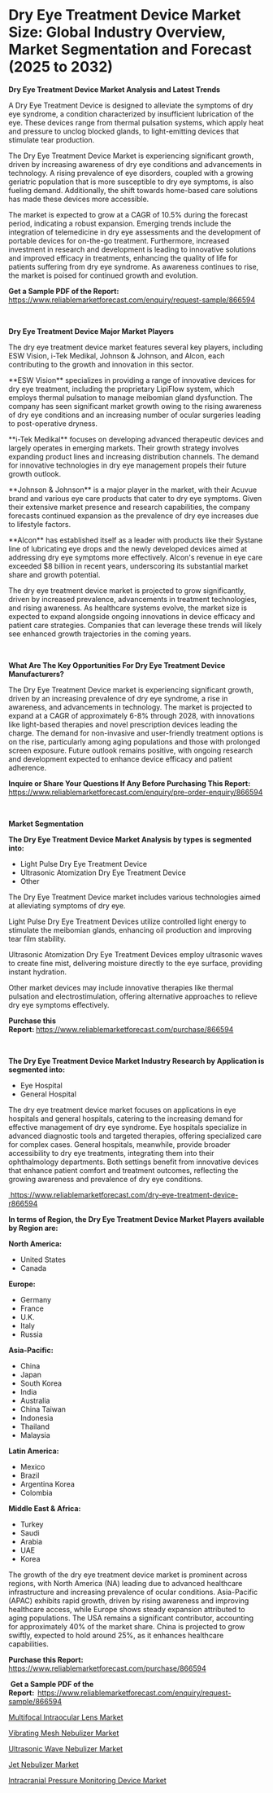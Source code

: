 <p><h1>Dry Eye Treatment Device Market Size: Global Industry Overview, Market Segmentation and Forecast (2025 to 2032)</h1></p><p><strong>Dry Eye Treatment Device Market Analysis and Latest Trends</strong></p>
<p><p>A Dry Eye Treatment Device is designed to alleviate the symptoms of dry eye syndrome, a condition characterized by insufficient lubrication of the eye. These devices range from thermal pulsation systems, which apply heat and pressure to unclog blocked glands, to light-emitting devices that stimulate tear production. </p><p>The Dry Eye Treatment Device Market is experiencing significant growth, driven by increasing awareness of dry eye conditions and advancements in technology. A rising prevalence of eye disorders, coupled with a growing geriatric population that is more susceptible to dry eye symptoms, is also fueling demand. Additionally, the shift towards home-based care solutions has made these devices more accessible. </p><p>The market is expected to grow at a CAGR of 10.5% during the forecast period, indicating a robust expansion. Emerging trends include the integration of telemedicine in dry eye assessments and the development of portable devices for on-the-go treatment. Furthermore, increased investment in research and development is leading to innovative solutions and improved efficacy in treatments, enhancing the quality of life for patients suffering from dry eye syndrome. As awareness continues to rise, the market is poised for continued growth and evolution.</p></p>
<p><strong>Get a Sample PDF of the Report:&nbsp;</strong> <a href="https://www.reliablemarketforecast.com/enquiry/request-sample/866594?utm_campaign=1906&utm_medium=2&utm_source=Github&utm_content=ia&utm_term=03032025&utm_id=dry-eye-treatment-device">https://www.reliablemarketforecast.com/enquiry/request-sample/866594</a></p>
<p>&nbsp;</p>
<p><strong>Dry Eye Treatment Device Major Market Players</strong></p>
<p><p>The dry eye treatment device market features several key players, including ESW Vision, i-Tek Medikal, Johnson & Johnson, and Alcon, each contributing to the growth and innovation in this sector.</p><p>**ESW Vision** specializes in providing a range of innovative devices for dry eye treatment, including the proprietary LipiFlow system, which employs thermal pulsation to manage meibomian gland dysfunction. The company has seen significant market growth owing to the rising awareness of dry eye conditions and an increasing number of ocular surgeries leading to post-operative dryness. </p><p>**i-Tek Medikal** focuses on developing advanced therapeutic devices and largely operates in emerging markets. Their growth strategy involves expanding product lines and increasing distribution channels. The demand for innovative technologies in dry eye management propels their future growth outlook.</p><p>**Johnson & Johnson** is a major player in the market, with their Acuvue brand and various eye care products that cater to dry eye symptoms. Given their extensive market presence and research capabilities, the company forecasts continued expansion as the prevalence of dry eye increases due to lifestyle factors.</p><p>**Alcon** has established itself as a leader with products like their Systane line of lubricating eye drops and the newly developed devices aimed at addressing dry eye symptoms more effectively. Alcon's revenue in eye care exceeded $8 billion in recent years, underscoring its substantial market share and growth potential.</p><p>The dry eye treatment device market is projected to grow significantly, driven by increased prevalence, advancements in treatment technologies, and rising awareness. As healthcare systems evolve, the market size is expected to expand alongside ongoing innovations in device efficacy and patient care strategies. Companies that can leverage these trends will likely see enhanced growth trajectories in the coming years.</p></p>
<p>&nbsp;</p>
<p><strong>What Are The Key Opportunities For Dry Eye Treatment Device Manufacturers?</strong></p>
<p><p>The Dry Eye Treatment Device market is experiencing significant growth, driven by an increasing prevalence of dry eye syndrome, a rise in awareness, and advancements in technology. The market is projected to expand at a CAGR of approximately 6-8% through 2028, with innovations like light-based therapies and novel prescription devices leading the charge. The demand for non-invasive and user-friendly treatment options is on the rise, particularly among aging populations and those with prolonged screen exposure. Future outlook remains positive, with ongoing research and development expected to enhance device efficacy and patient adherence.</p></p>
<p><strong>Inquire or Share Your Questions If Any Before Purchasing This Report:</strong> <a href="https://www.reliablemarketforecast.com/enquiry/pre-order-enquiry/866594?utm_campaign=1906&utm_medium=2&utm_source=Github&utm_content=ia&utm_term=03032025&utm_id=dry-eye-treatment-device">https://www.reliablemarketforecast.com/enquiry/pre-order-enquiry/866594</a></p>
<p>&nbsp;</p>
<p><strong>Market Segmentation</strong></p>
<p><strong>The Dry Eye Treatment Device Market Analysis by types is segmented into:</strong></p>
<p><ul><li>Light Pulse Dry Eye Treatment Device</li><li>Ultrasonic Atomization Dry Eye Treatment Device</li><li>Other</li></ul></p>
<p><p>The Dry Eye Treatment Device market includes various technologies aimed at alleviating symptoms of dry eye. </p><p>Light Pulse Dry Eye Treatment Devices utilize controlled light energy to stimulate the meibomian glands, enhancing oil production and improving tear film stability. </p><p>Ultrasonic Atomization Dry Eye Treatment Devices employ ultrasonic waves to create fine mist, delivering moisture directly to the eye surface, providing instant hydration. </p><p>Other market devices may include innovative therapies like thermal pulsation and electrostimulation, offering alternative approaches to relieve dry eye symptoms effectively.</p></p>
<p><strong>Purchase this Report:&nbsp;</strong><a href="https://www.reliablemarketforecast.com/purchase/866594?utm_campaign=1906&utm_medium=2&utm_source=Github&utm_content=ia&utm_term=03032025&utm_id=dry-eye-treatment-device">https://www.reliablemarketforecast.com/purchase/866594</a></p>
<p>&nbsp;</p>
<p><strong>The Dry Eye Treatment Device Market Industry Research by Application is segmented into:</strong></p>
<p><ul><li>Eye Hospital</li><li>General Hospital</li></ul></p>
<p><p>The dry eye treatment device market focuses on applications in eye hospitals and general hospitals, catering to the increasing demand for effective management of dry eye syndrome. Eye hospitals specialize in advanced diagnostic tools and targeted therapies, offering specialized care for complex cases. General hospitals, meanwhile, provide broader accessibility to dry eye treatments, integrating them into their ophthalmology departments. Both settings benefit from innovative devices that enhance patient comfort and treatment outcomes, reflecting the growing awareness and prevalence of dry eye conditions.</p></p>
<p><a href="https://www.reliablemarketforecast.com/dry-eye-treatment-device-r866594?utm_campaign=1906&utm_medium=2&utm_source=Github&utm_content=ia&utm_term=03032025&utm_id=dry-eye-treatment-device">&nbsp;https://www.reliablemarketforecast.com/dry-eye-treatment-device-r866594</a></p>
<p><strong>In terms of Region, the Dry Eye Treatment Device Market Players available by Region are:</strong></p>
<p>
    <p> <strong> North America: </strong>
        <ul>
            <li>United States</li>
            <li>Canada</li>
        </ul>
        </p> 
    <p> <strong> Europe: </strong>
        <ul>
            <li>Germany</li>
            <li>France</li>
            <li>U.K.</li>
            <li>Italy</li>
            <li>Russia</li>
        </ul>
        </p> 
    <p> <strong> Asia-Pacific: </strong>
        <ul>
            <li>China</li>
            <li>Japan</li>
            <li>South Korea</li>
            <li>India</li>
            <li>Australia</li>
            <li>China Taiwan</li>
            <li>Indonesia</li>
            <li>Thailand</li>
            <li>Malaysia</li>
        </ul>
        </p> 
    <p> <strong> Latin America: </strong>
        <ul>
            <li>Mexico</li>
            <li>Brazil</li>
            <li>Argentina Korea</li>
            <li>Colombia</li>
        </ul>
        </p> 
    <p> <strong> Middle East & Africa: </strong>
        <ul>
            <li>Turkey</li>
            <li>Saudi</li>
            <li>Arabia</li>
            <li>UAE</li>
            <li>Korea</li>
        </ul>
    </p>
    </p>
<p><p>The growth of the dry eye treatment device market is prominent across regions, with North America (NA) leading due to advanced healthcare infrastructure and increasing prevalence of ocular conditions. Asia-Pacific (APAC) exhibits rapid growth, driven by rising awareness and improving healthcare access, while Europe shows steady expansion attributed to aging populations. The USA remains a significant contributor, accounting for approximately 40% of the market share. China is projected to grow swiftly, expected to hold around 25%, as it enhances healthcare capabilities.</p></p>
<p><strong>Purchase this Report: </strong><a href="https://www.reliablemarketforecast.com/purchase/866594?utm_campaign=1906&utm_medium=2&utm_source=Github&utm_content=ia&utm_term=03032025&utm_id=dry-eye-treatment-device">https://www.reliablemarketforecast.com/purchase/866594</a></p>
<p>&nbsp;<strong>Get a Sample PDF of the Report:&nbsp;&nbsp;</strong><a href="https://www.reliablemarketforecast.com/enquiry/request-sample/866594?utm_campaign=1906&utm_medium=2&utm_source=Github&utm_content=ia&utm_term=03032025&utm_id=dry-eye-treatment-device">https://www.reliablemarketforecast.com/enquiry/request-sample/866594</a></p>
<p><strong></strong></p>
<p><p><a href="https://github.com/xanaanenkaly/Market-Research-Report-List-1/blob/main/multifocal-intraocular-lens-market.md?utm_campaign=1906&utm_medium=2&utm_source=Github&utm_content=ia&utm_term=03032025&utm_id=dry-eye-treatment-device">Multifocal Intraocular Lens Market</a></p><p><a href="https://github.com/jaquelynhasenaue8/Market-Research-Report-List-1/blob/main/vibrating-mesh-nebulizer-market.md?utm_campaign=1906&utm_medium=2&utm_source=Github&utm_content=ia&utm_term=03032025&utm_id=dry-eye-treatment-device">Vibrating Mesh Nebulizer Market</a></p><p><a href="https://github.com/arvelm4nthig/Market-Research-Report-List-1/blob/main/ultrasonic-wave-nebulizer-market.md?utm_campaign=1906&utm_medium=2&utm_source=Github&utm_content=ia&utm_term=03032025&utm_id=dry-eye-treatment-device">Ultrasonic Wave Nebulizer Market</a></p><p><a href="https://github.com/AlisaRowe24/Market-Research-Report-List-1/blob/main/jet-nebulizer-market.md?utm_campaign=1906&utm_medium=2&utm_source=Github&utm_content=ia&utm_term=03032025&utm_id=dry-eye-treatment-device">Jet Nebulizer Market</a></p><p><a href="https://github.com/HobertDavis43/Market-Research-Report-List-1/blob/main/intracranial-pressure-monitoring-device-market.md?utm_campaign=1906&utm_medium=2&utm_source=Github&utm_content=ia&utm_term=03032025&utm_id=dry-eye-treatment-device">Intracranial Pressure Monitoring Device Market</a></p></p>